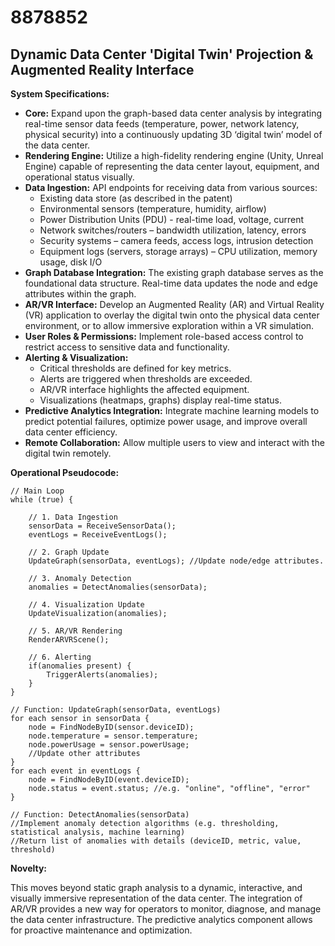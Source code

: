 # 8878852

## Dynamic Data Center 'Digital Twin' Projection & Augmented Reality Interface

**System Specifications:**

*   **Core:** Expand upon the graph-based data center analysis by integrating real-time sensor data feeds (temperature, power, network latency, physical security) into a continuously updating 3D ‘digital twin’ model of the data center.
*   **Rendering Engine:** Utilize a high-fidelity rendering engine (Unity, Unreal Engine) capable of representing the data center layout, equipment, and operational status visually.
*   **Data Ingestion:** API endpoints for receiving data from various sources:
    *   Existing data store (as described in the patent)
    *   Environmental sensors (temperature, humidity, airflow)
    *   Power Distribution Units (PDU) - real-time load, voltage, current
    *   Network switches/routers – bandwidth utilization, latency, errors
    *   Security systems – camera feeds, access logs, intrusion detection
    *   Equipment logs (servers, storage arrays) – CPU utilization, memory usage, disk I/O
*   **Graph Database Integration:** The existing graph database serves as the foundational data structure. Real-time data updates the node and edge attributes within the graph.
*   **AR/VR Interface:** Develop an Augmented Reality (AR) and Virtual Reality (VR) application to overlay the digital twin onto the physical data center environment, or to allow immersive exploration within a VR simulation.
*   **User Roles & Permissions:** Implement role-based access control to restrict access to sensitive data and functionality.
*   **Alerting & Visualization:**
    *   Critical thresholds are defined for key metrics.
    *   Alerts are triggered when thresholds are exceeded.
    *   AR/VR interface highlights the affected equipment.
    *   Visualizations (heatmaps, graphs) display real-time status.
*   **Predictive Analytics Integration:** Integrate machine learning models to predict potential failures, optimize power usage, and improve overall data center efficiency.
*   **Remote Collaboration:** Allow multiple users to view and interact with the digital twin remotely.

**Operational Pseudocode:**

```
// Main Loop
while (true) {

    // 1. Data Ingestion
    sensorData = ReceiveSensorData();
    eventLogs = ReceiveEventLogs();

    // 2. Graph Update
    UpdateGraph(sensorData, eventLogs); //Update node/edge attributes.

    // 3. Anomaly Detection
    anomalies = DetectAnomalies(sensorData);

    // 4. Visualization Update
    UpdateVisualization(anomalies);

    // 5. AR/VR Rendering
    RenderARVRScene();

    // 6. Alerting
    if(anomalies present) {
        TriggerAlerts(anomalies);
    }
}

// Function: UpdateGraph(sensorData, eventLogs)
for each sensor in sensorData {
    node = FindNodeByID(sensor.deviceID);
    node.temperature = sensor.temperature;
    node.powerUsage = sensor.powerUsage;
    //Update other attributes
}
for each event in eventLogs {
    node = FindNodeByID(event.deviceID);
    node.status = event.status; //e.g. "online", "offline", "error"
}

// Function: DetectAnomalies(sensorData)
//Implement anomaly detection algorithms (e.g. thresholding, statistical analysis, machine learning)
//Return list of anomalies with details (deviceID, metric, value, threshold)
```

**Novelty:** 

This moves beyond static graph analysis to a dynamic, interactive, and visually immersive representation of the data center. The integration of AR/VR provides a new way for operators to monitor, diagnose, and manage the data center infrastructure.  The predictive analytics component allows for proactive maintenance and optimization.
